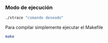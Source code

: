 ### Modo de ejecución 

```bash
./strace "comando deseado"
```

Para compilar simplemente ejecutar el Makefile

```bash
make
```